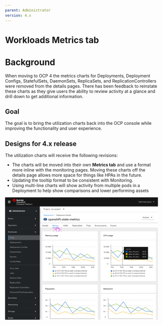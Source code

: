 ```yaml
---
parent: Administrator
version: 4.x
---
```


# Workloads Metrics tab


# Background

When moving to OCP 4 the metrics charts for Deployments, Deployment Configs, StatefulSets, DaemonSets, ReplicaSets, and ReplicationControllers were removed from the details pages. There has been feedback to reinstate these charts as they give users the ability to review activity at a glance and drill down to get additional information.


## Goal

The goal is to bring the utilization charts back into the OCP console while improving the functionality and user experience.


## Designs for 4.x release

The utilization charts will receive the following revisions:
* The charts will be moved into their own **Metrics tab** and use a format more inline with the monitoring pages. Moving these charts off the details page allows more space for things like HPAs in the future.  
* Updating the tooltip format to be consistent with Monitoring.
* Using multi-line charts will show activity from multiple pods in a Deployment to help show comparisons and lower performing assets

![Metrics tab for workloads pages](img/workloads-metrics-tab.png "Metrics tab for workloads pages")

